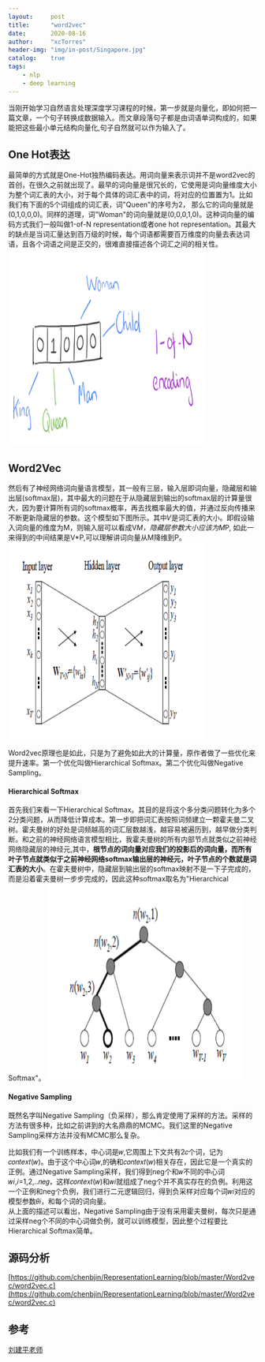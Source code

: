 ```yaml
---
layout:     post
title:      "word2vec"
date:       2020-08-16
author:     "xcTorres"
header-img: "img/in-post/Singapore.jpg"
catalog:    true
tags:
    - nlp
    - deep learning
---  
```


当刚开始学习自然语言处理深度学习课程的时候，第一步就是向量化，即如何把一篇文章，一个句子转换成数据输入。而文章段落句子都是由词语单词构成的，如果能把这些最小单元结构向量化,句子自然就可以作为输入了。  

## One Hot表达
最简单的方式就是One-Hot独热编码表达。用词向量来表示词并不是word2vec的首创，在很久之前就出现了。最早的词向量是很冗长的，它使用是词向量维度大小为整个词汇表的大小，对于每个具体的词汇表中的词，将对应的位置置为1。比如我们有下面的5个词组成的词汇表，词"Queen"的序号为2， 那么它的词向量就是(0,1,0,0,0)。同样的道理，词"Woman"的词向量就是(0,0,0,1,0)。这种词向量的编码方式我们一般叫做1-of-N representation或者one hot representation。其最大的缺点是当词汇量达到百万级的时候，每个词语都需要百万维度的向量去表达词语，且各个词语之间是正交的，很难直接描述各个词汇之间的相关性。  
<img src="/img/in-post/Word2vec/word2vec-one-hot.png" width="400" height="400" title="One Hot Presentation">  

## Word2Vec
然后有了神经网络词向量语言模型，其一般有三层，输入层即词向量，隐藏层和输出层(softmax层)，其中最大的问题在于从隐藏层到输出的softmax层的计算量很大，因为要计算所有词的softmax概率，再去找概率最大的值，并通过反向传播来不断更新隐藏层的参数。这个模型如下图所示。其中𝑉是词汇表的大小。即假设输入词向量的维度为M，则输入层可以看成V*M，隐藏层参数大小应该为M*P, 如此一来得到的中间结果是V*P,可以理解讲词向量从M降维到P。
<img src="/img/in-post/Word2vec/nn.png" width="400" height="400" title="神经网络">  

Word2vec原理也是如此，只是为了避免如此大的计算量，原作者做了一些优化来提升速率。第一个优化叫做Hierarchical Softmax。第二个优化叫做Negative Sampling。  

#### Hierarchical Softmax
首先我们来看一下Hierarchical Softmax。其目的是将这个多分类问题转化为多个2分类问题，从而降低计算成本。第一步即把词汇表按照词频建立一颗霍夫曼二叉树。霍夫曼树的好处是词频越高的词汇层数越浅，越容易被遍历到，越早做分类判断。和之前的神经网络语言模型相比，我霍夫曼树的所有内部节点就类似之前神经网络隐藏层的神经元,其中，**根节点的词向量对应我们的投影后的词向量，而所有叶子节点就类似于之前神经网络softmax输出层的神经元，叶子节点的个数就是词汇表的大小**。在霍夫曼树中，隐藏层到输出层的softmax映射不是一下子完成的，而是沿着霍夫曼树一步步完成的，因此这种softmax取名为"Hierarchical Softmax"。
<img src="/img/in-post/Word2vec/huffman.png" width="400" height="400" title="huffman">  

#### Negative Sampling
既然名字叫Negative Sampling（负采样），那么肯定使用了采样的方法。采样的方法有很多种，比如之前讲到的大名鼎鼎的MCMC。我们这里的Negative Sampling采样方法并没有MCMC那么复杂。  

比如我们有一个训练样本，中心词是𝑤,它周围上下文共有2𝑐个词，记为𝑐𝑜𝑛𝑡𝑒𝑥𝑡(𝑤)。由于这个中心词𝑤,的确和𝑐𝑜𝑛𝑡𝑒𝑥𝑡(𝑤)相关存在，因此它是一个真实的正例。通过Negative Sampling采样，我们得到neg个和𝑤不同的中心词𝑤𝑖,𝑖=1,2,..𝑛𝑒𝑔，这样𝑐𝑜𝑛𝑡𝑒𝑥𝑡(𝑤)和𝑤𝑖就组成了neg个并不真实存在的负例。利用这一个正例和neg个负例，我们进行二元逻辑回归，得到负采样对应每个词𝑤𝑖对应的模型参数𝜃𝑖，和每个词的词向量。  
从上面的描述可以看出，Negative Sampling由于没有采用霍夫曼树，每次只是通过采样neg个不同的中心词做负例，就可以训练模型，因此整个过程要比Hierarchical Softmax简单。

## 源码分析
[https://github.com/chenbjin/RepresentationLearning/blob/master/Word2vec/word2vec.c](https://github.com/chenbjin/RepresentationLearning/blob/master/Word2vec/word2vec.c)


## 参考
[刘建平老师](https://www.cnblogs.com/pinard/p/7243513.html)
